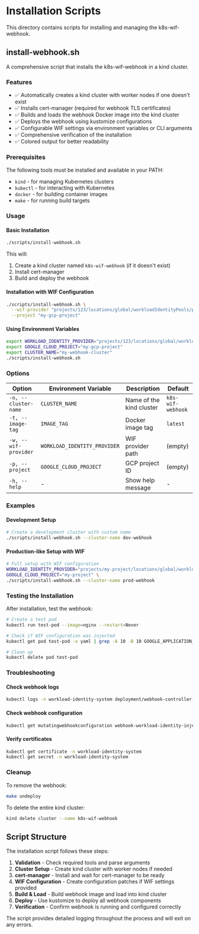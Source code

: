 # Installation Scripts

This directory contains scripts for installing and managing the k8s-wif-webhook.

## install-webhook.sh

A comprehensive script that installs the k8s-wif-webhook in a kind cluster.

### Features

- ✅ Automatically creates a kind cluster with worker nodes if one doesn't exist
- ✅ Installs cert-manager (required for webhook TLS certificates)
- ✅ Builds and loads the webhook Docker image into the kind cluster
- ✅ Deploys the webhook using kustomize configurations
- ✅ Configurable WIF settings via environment variables or CLI arguments
- ✅ Comprehensive verification of the installation
- ✅ Colored output for better readability

### Prerequisites

The following tools must be installed and available in your PATH:
- `kind` - for managing Kubernetes clusters
- `kubectl` - for interacting with Kubernetes
- `docker` - for building container images
- `make` - for running build targets

### Usage

#### Basic Installation

```bash
./scripts/install-webhook.sh
```

This will:
1. Create a kind cluster named `k8s-wif-webhook` (if it doesn't exist)
2. Install cert-manager
3. Build and deploy the webhook

#### Installation with WIF Configuration

```bash
./scripts/install-webhook.sh \
  --wif-provider "projects/123/locations/global/workloadIdentityPools/pool/providers/provider" \
  --project "my-gcp-project"
```

#### Using Environment Variables

```bash
export WORKLOAD_IDENTITY_PROVIDER="projects/123/locations/global/workloadIdentityPools/pool/providers/provider"
export GOOGLE_CLOUD_PROJECT="my-gcp-project"
export CLUSTER_NAME="my-webhook-cluster"
./scripts/install-webhook.sh
```

### Options

| Option | Environment Variable | Description | Default |
|--------|---------------------|-------------|---------|
| `-n, --cluster-name` | `CLUSTER_NAME` | Name of the kind cluster | `k8s-wif-webhook` |
| `-t, --image-tag` | `IMAGE_TAG` | Docker image tag | `latest` |
| `-w, --wif-provider` | `WORKLOAD_IDENTITY_PROVIDER` | WIF provider path | (empty) |
| `-p, --project` | `GOOGLE_CLOUD_PROJECT` | GCP project ID | (empty) |
| `-h, --help` | - | Show help message | - |

### Examples

#### Development Setup

```bash
# Create a development cluster with custom name
./scripts/install-webhook.sh --cluster-name dev-webhook
```

#### Production-like Setup with WIF

```bash
# Full setup with WIF configuration
WORKLOAD_IDENTITY_PROVIDER="projects/my-project/locations/global/workloadIdentityPools/my-pool/providers/my-provider" \
GOOGLE_CLOUD_PROJECT="my-project" \
./scripts/install-webhook.sh --cluster-name prod-webhook
```

### Testing the Installation

After installation, test the webhook:

```bash
# Create a test pod
kubectl run test-pod --image=nginx --restart=Never

# Check if WIF configuration was injected
kubectl get pod test-pod -o yaml | grep -A 10 -B 10 GOOGLE_APPLICATION_CREDENTIALS

# Clean up
kubectl delete pod test-pod
```

### Troubleshooting

#### Check webhook logs
```bash
kubectl logs -n workload-identity-system deployment/webhook-controller-manager
```

#### Check webhook configuration
```bash
kubectl get mutatingwebhookconfiguration webhook-workload-identity-injection -o yaml
```

#### Verify certificates
```bash
kubectl get certificate -n workload-identity-system
kubectl get secret -n workload-identity-system
```

### Cleanup

To remove the webhook:
```bash
make undeploy
```

To delete the entire kind cluster:
```bash
kind delete cluster --name k8s-wif-webhook
```

## Script Structure

The installation script follows these steps:

1. **Validation** - Check required tools and parse arguments
2. **Cluster Setup** - Create kind cluster with worker nodes if needed
3. **cert-manager** - Install and wait for cert-manager to be ready
4. **WIF Configuration** - Create configuration patches if WIF settings provided
5. **Build & Load** - Build webhook image and load into kind cluster
6. **Deploy** - Use kustomize to deploy all webhook components
7. **Verification** - Confirm webhook is running and configured correctly

The script provides detailed logging throughout the process and will exit on any errors.
